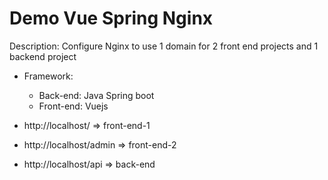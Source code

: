 # Demo Vue Spring Nginx
Description: Configure Nginx to use 1 domain for 2 front end projects and 1 backend project

- Framework: 
  - Back-end: Java Spring boot
  - Front-end: Vuejs

- http://localhost/ => front-end-1
- http://localhost/admin => front-end-2
- http://localhost/api => back-end
